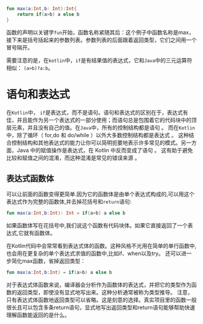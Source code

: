 ```kotlin
fun max(a:Int,b: Int):Int{
    return if(a>b) a else b
}
```
函数的声明以关键字`fun`开始，函数名称紧随其后：这个例子中函数名称是max，接下来是括号括起来的参数列表。参数列表的后面跟着返回类型，它们之间用一个冒号隔开。

需要注意的是，在`kotlin`中，`if`是有结果值的表达式，它和`Java`中的三元运算符相似： `(a>b)?a:b`。



# 语句和表达式
在`Kotlin`中， `if`是表达式，而不是语句。语句和表达式的区别在于，表达式有佳，并且能作为另一个表达式的一部分使用；而语句总是包围着它的代码块中的顶层元素，并且没有自己的值。在`Java`中，所有的控制结构都是语句 。 而在`Kotlin`中，除了循环（ for,do 和 do/while ）以外大多数控制结构都是表达式 。 这种结合控制结构和其他表达式的能力让你可以简明扼要地表示许多常见的模式。另一方面，Java 中的赋值操作是表达式，在 Kotlin 中反而变成了语句 。 这有助于避免比较和赋值之间的混淆，而这种混淆是常见的错误来源 。

## 表达式函数体
可以让前面的函数变得更简单.因为它的函数体是由单个表达式构成的,可以用这个表达式作为完整的函数体,并去掉花括号和`return`语句:
```kotlin
fun max(a:Int,b:Int): Int = if(a>b) a else b
```

如果函数体写在花括号中,我们说这个函数有代码块体。如果它直接返回了一个表达式,它就有函数体。

在Kotlin代码中会常常看到表达式体的函数。这种风格不光用在简单的单行函数中,也会用在更复杂的单个表达式求值的函数中,比如if、when以及try。
还可以进一步简化max函数，省掉返回类型：
```kotlin
fun max(a:Int,b:Int) = if(a>b) a else b
```

对于表达式体函数来说，编译器会分析作为函数体的表达式，并把它的类型作为函数的返回类型，即使没有显式地写出来。这种分析通常被称为类型推导。
注意，只有表达式体函数地返回类型可以省略。这是刻意的选择。真实项目里的函数一般很长且可以包含多条return语句，显式地写出返回类型和return语句能够帮助快速理解函数能返回的是什么。

